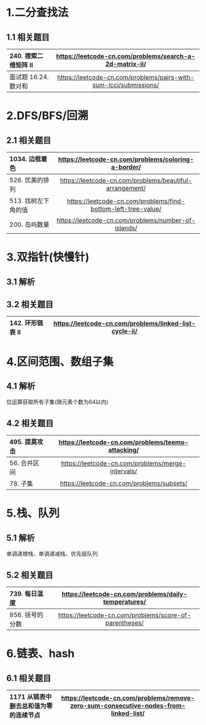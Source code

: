 
# 1.二分查找法
## 1.1 相关题目
|240. 搜索二维矩阵 II|https://leetcode-cn.com/problems/search-a-2d-matrix-ii/|
|:-|:-:|
|面试题 16.24. 数对和|https://leetcode-cn.com/problems/pairs-with-sum-lcci/submissions/|


# 2.DFS/BFS/回溯
## 2.1 相关题目
|1034. 边框着色|https://leetcode-cn.com/problems/coloring-a-border/|
|:-|:-:|
|526. 优美的排列|https://leetcode-cn.com/problems/beautiful-arrangement/|
|513. 找树左下角的值|https://leetcode-cn.com/problems/find-bottom-left-tree-value/|
|200. 岛屿数量|https://leetcode-cn.com/problems/number-of-islands/|


# 3.双指针(快慢针)
## 3.1 解析
## 3.2 相关题目
|142. 环形链表 II|https://leetcode-cn.com/problems/linked-list-cycle-ii/|
|:-|:-:|

# 4.区间范围、数组子集
## 4.1 解析
位运算获取所有子集(限元素个数为64以内)
## 4.2 相关题目
|495. 提莫攻击|https://leetcode-cn.com/problems/teemo-attacking/|
|:-|:-:|
|56. 合并区间|https://leetcode-cn.com/problems/merge-intervals/|
|78. 子集|https://leetcode-cn.com/problems/subsets/|

# 5.栈、队列
## 5.1 解析
单调递增栈、单调递减栈、优先级队列
## 5.2 相关题目
|739. 每日温度|https://leetcode-cn.com/problems/daily-temperatures/|
|:-|:-:|
|856. 括号的分数|https://leetcode-cn.com/problems/score-of-parentheses/|

# 6.链表、hash
## 6.1 相关题目
|1171 从链表中删去总和值为零的连续节点|https://leetcode-cn.com/problems/remove-zero-sum-consecutive-nodes-from-linked-list/|
|:-|:-:|

